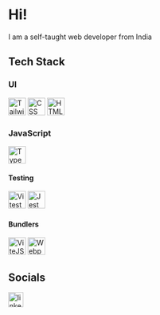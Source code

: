 # Hi!
<p>I am a self-taught web developer from India</p>

## Tech Stack
### UI
<a href="https://tailwindcss.com/"><img src="https://cdn.jsdelivr.net/gh/devicons/devicon/icons/tailwindcss/tailwindcss-original.svg" height="35" alt="Tailwind logo"  /></a>
<a href="#"><img src="https://cdn.jsdelivr.net/gh/devicons/devicon/icons/css3/css3-original.svg" height="35" alt="CSS logo"  /></a>
<a href="#"><img src="https://cdn.jsdelivr.net/gh/devicons/devicon/icons/html5/html5-original.svg" height="35" alt="HTML logo"  /></a>

  
### JavaScript
<a href="https://www.typescriptlang.org/"><img src="https://cdn.jsdelivr.net/gh/devicons/devicon/icons/typescript/typescript-original.svg" height="35" alt="Typescript logo"  /></a>
#### Testing
<a href="https://vitest.dev/"><img src="https://cdn.jsdelivr.net/gh/devicons/devicon/icons/vitest/vitest-original.svg" height="35" alt="Vitest logo"  /></a>
<a href="https://jestjs.io/"><img src="https://cdn.jsdelivr.net/gh/devicons/devicon/icons/jest/jest-plain.svg" height="35" alt="Jest logo"  /></a>
#### Bundlers
<a href="https://vitejs.dev/"><img src="https://cdn.jsdelivr.net/gh/devicons/devicon/icons/vitejs/vitejs-original.svg" height="35" alt="ViteJS logo"  /></a>
<a href="https://webpack.js.org/"><img src="https://cdn.jsdelivr.net/gh/devicons/devicon/icons/webpack/webpack-original.svg" height="35" alt="Webpack logo"  /></a>

  <!-- Will possibly learn:
  <img src="https://cdn.jsdelivr.net/gh/devicons/devicon/icons/astro/astro-original.svg" height="40" alt="astro logo"  />
  <img width="12" />
  <img src="https://cdn.jsdelivr.net/gh/devicons/devicon/icons/react/react-original.svg" height="40" alt="react logo"  />
  <img width="12" />
  <img src="https://cdn.jsdelivr.net/gh/devicons/devicon/icons/nextjs/nextjs-original.svg" height="40" alt="nextjs logo"  />
  <img width="12" />
  <img src="https://cdn.jsdelivr.net/gh/devicons/devicon/icons/nodejs/nodejs-original.svg" height="40" alt="nodejs logo"  />
  <img width="12" />
  <img src="https://cdn.jsdelivr.net/gh/devicons/devicon/icons/vuejs/vuejs-original.svg" height="40" alt="vuejs logo"  />
  <img width="12" />
  <img src="https://cdn.jsdelivr.net/gh/devicons/devicon/icons/electron/electron-original.svg" height="40" alt="Electron logo"  /> 
  <img width="12" />
  <img src="https://cdn.jsdelivr.net/gh/devicons/devicon/icons/mysql/mysql-original.svg" height="40" alt="mysql logo"  />
  <img width="12" />
  -->


## Socials
<a href="https://linkedin.com/in/tuhindas56" target="_blank" rel="noopener noreferrer">
  <img src="https://cdn.jsdelivr.net/gh/devicons/devicon/icons/linkedin/linkedin-original.svg" height="30" alt="linkedin logo"  />
</a>

<!--
**tuhindas56/tuhindas56** is a ✨ _special_ ✨ repository because its `README.md` (this file) appears on your GitHub profile.
Here are some ideas to get you started:
- 🔭 I’m currently working on ...
- 🌱 I’m currently learning ...
- 👯 I’m looking to collaborate on ...
- 🤔 I’m looking for help with ...
- 💬 Ask me about ...
- 📫 How to reach me: ...
- 😄 Pronouns: ...
- ⚡ Fun fact: ...
-->
